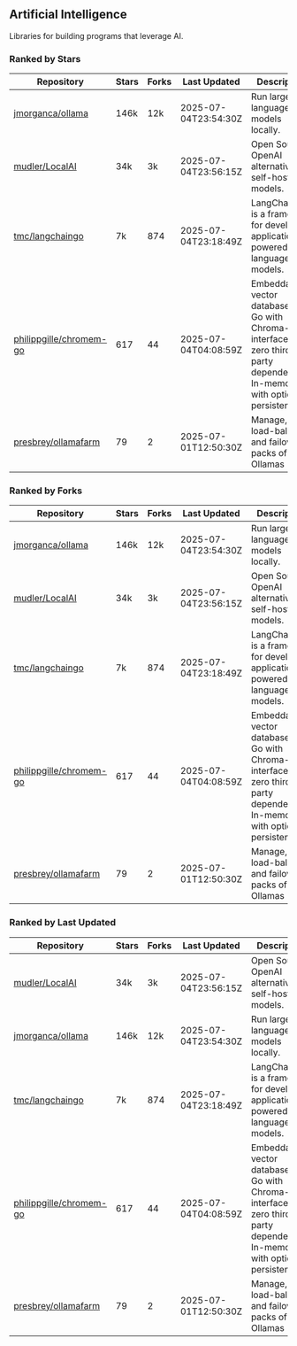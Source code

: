## Artificial Intelligence

Libraries for building programs that leverage AI.

### Ranked by Stars

| Repository | Stars | Forks | Last Updated | Description | 
|------------|-------|-------|--------------|-------------|
| [jmorganca/ollama](https://github.com/jmorganca/ollama) | 146k | 12k | 2025-07-04T23:54:30Z |  Run large language models locally. |
| [mudler/LocalAI](https://github.com/mudler/LocalAI) | 34k | 3k | 2025-07-04T23:56:15Z |  Open Source OpenAI alternative, self-host AI models. |
| [tmc/langchaingo](https://github.com/tmc/langchaingo) | 7k | 874 | 2025-07-04T23:18:49Z |  LangChainGo is a framework for developing applications powered by language models. |
| [philippgille/chromem-go](https://github.com/philippgille/chromem-go) | 617 | 44 | 2025-07-04T04:08:59Z |  Embeddable vector database for Go with Chroma-like interface and zero third-party dependencies. In-memory with optional persistence. |
| [presbrey/ollamafarm](https://github.com/presbrey/ollamafarm) | 79 | 2 | 2025-07-01T12:50:30Z |  Manage, load-balance, and failover packs of Ollamas |

### Ranked by Forks

| Repository | Stars | Forks | Last Updated | Description | 
|------------|-------|-------|--------------|-------------|
| [jmorganca/ollama](https://github.com/jmorganca/ollama) | 146k | 12k | 2025-07-04T23:54:30Z |  Run large language models locally. |
| [mudler/LocalAI](https://github.com/mudler/LocalAI) | 34k | 3k | 2025-07-04T23:56:15Z |  Open Source OpenAI alternative, self-host AI models. |
| [tmc/langchaingo](https://github.com/tmc/langchaingo) | 7k | 874 | 2025-07-04T23:18:49Z |  LangChainGo is a framework for developing applications powered by language models. |
| [philippgille/chromem-go](https://github.com/philippgille/chromem-go) | 617 | 44 | 2025-07-04T04:08:59Z |  Embeddable vector database for Go with Chroma-like interface and zero third-party dependencies. In-memory with optional persistence. |
| [presbrey/ollamafarm](https://github.com/presbrey/ollamafarm) | 79 | 2 | 2025-07-01T12:50:30Z |  Manage, load-balance, and failover packs of Ollamas |

### Ranked by Last Updated

| Repository | Stars | Forks | Last Updated | Description | 
|------------|-------|-------|--------------|-------------|
| [mudler/LocalAI](https://github.com/mudler/LocalAI) | 34k | 3k | 2025-07-04T23:56:15Z |  Open Source OpenAI alternative, self-host AI models. |
| [jmorganca/ollama](https://github.com/jmorganca/ollama) | 146k | 12k | 2025-07-04T23:54:30Z |  Run large language models locally. |
| [tmc/langchaingo](https://github.com/tmc/langchaingo) | 7k | 874 | 2025-07-04T23:18:49Z |  LangChainGo is a framework for developing applications powered by language models. |
| [philippgille/chromem-go](https://github.com/philippgille/chromem-go) | 617 | 44 | 2025-07-04T04:08:59Z |  Embeddable vector database for Go with Chroma-like interface and zero third-party dependencies. In-memory with optional persistence. |
| [presbrey/ollamafarm](https://github.com/presbrey/ollamafarm) | 79 | 2 | 2025-07-01T12:50:30Z |  Manage, load-balance, and failover packs of Ollamas |

